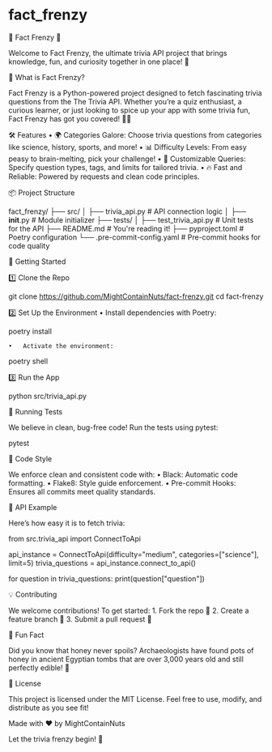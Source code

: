 # fact_frenzy
🎉 Fact Frenzy 🎉

Welcome to Fact Frenzy, the ultimate trivia API project that brings knowledge, fun, and curiosity together in one place! 🚀

🌟 What is Fact Frenzy?

Fact Frenzy is a Python-powered project designed to fetch fascinating trivia questions from the The Trivia API. Whether you’re a quiz enthusiast, a curious learner, or just looking to spice up your app with some trivia fun, Fact Frenzy has got you covered! 🧠✨

🛠️ Features
	•	🌍 Categories Galore: Choose trivia questions from categories like science, history, sports, and more!
	•	📊 Difficulty Levels: From easy peasy to brain-melting, pick your challenge!
	•	🎯 Customizable Queries: Specify question types, tags, and limits for tailored trivia.
	•	🔥 Fast and Reliable: Powered by requests and clean code principles.

📦 Project Structure

fact_frenzy/
├── src/
│   ├── trivia_api.py       # API connection logic
│   ├── __init__.py         # Module initializer
├── tests/
│   ├── test_trivia_api.py  # Unit tests for the API
├── README.md               # You're reading it!
├── pyproject.toml          # Poetry configuration
└── .pre-commit-config.yaml # Pre-commit hooks for code quality

🚀 Getting Started

1️⃣ Clone the Repo

git clone https://github.com/MightContainNuts/fact-frenzy.git
cd fact-frenzy

2️⃣ Set Up the Environment
	•	Install dependencies with Poetry:

poetry install


	•	Activate the environment:

poetry shell



3️⃣ Run the App

python src/trivia_api.py

🧪 Running Tests

We believe in clean, bug-free code! Run the tests using pytest:

pytest

🎨 Code Style

We enforce clean and consistent code with:
	•	Black: Automatic code formatting.
	•	Flake8: Style guide enforcement.
	•	Pre-commit Hooks: Ensures all commits meet quality standards.

🤖 API Example

Here’s how easy it is to fetch trivia:

from src.trivia_api import ConnectToApi

api_instance = ConnectToApi(difficulty="medium", categories=["science"], limit=5)
trivia_questions = api_instance.connect_to_api()

for question in trivia_questions:
    print(question["question"])

💡 Contributing

We welcome contributions! To get started:
	1.	Fork the repo 🍴
	2.	Create a feature branch 🌿
	3.	Submit a pull request 🚀

🎉 Fun Fact

Did you know that honey never spoils? Archaeologists have found pots of honey in ancient Egyptian tombs that are over 3,000 years old and still perfectly edible! 🍯

📜 License

This project is licensed under the MIT License. Feel free to use, modify, and distribute as you see fit!

Made with ❤️ by MightContainNuts

Let the trivia frenzy begin! 🎊
